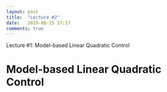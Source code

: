 ```yaml
---
layout: post
title:  "Lecture #2"
date:   2019-08-15 17:17
comments: true
---
```

Lecture \#1: Model-based Linear Quadratic Control

# Model-based Linear Quadratic Control
